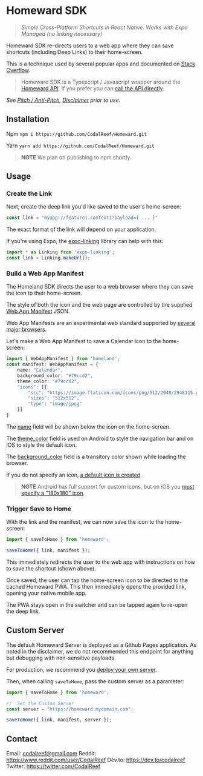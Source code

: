 #  Homeward SDK

> *Simple Cross-Platform Shortcuts in React Native.  Works with Expo Managed (no linking necessary)*

Homeward SDK re-directs users to a web app where they can save shortcuts (including Deep Links) to their home-screen.

This is a technique used by several popular apps and documented on [Stack Overflow](https://stackoverflow.com/questions/28042152/link-to-safari-add-to-home-screen-from-inside-app).

>  Homeward SDK is a Typescript / Javascript wrapper around the [Homeward API](https://github.com/CodalReef/homeward).  If you prefer you can [call the API directly](https://github.com/CodalReef/homeward#api-usage).

*See [Pitch / Anti-Pitch](https://github.com/CodalReef/homeward#pitch--anti-pitch), [Disclaimer](https://github.com/CodalReef/homeward#disclaimer) prior to use.*

##  Installation

Npm
`npm i https://github.com/CodalReef/Homeward.git`

Yarn
`yarn add https://github.com/CodalReef/Homeward.git`

>  **NOTE**
>  We plan on publishing to npm shortly.

##  Usage


###  Create the Link
Next, create the deep link you'd like saved to the user's home-screen:

```typescript
const link = "myapp://feature1.context1?payload={ ... }"
```

The exact format of the link will depend on your application.

If you're using Expo, the [expo-linking](https://docs.expo.dev/guides/linking/) library can help with this:

```typescript
import * as Linking from 'expo-linking';
const link = Linking.makeUrl();
```

###  Build a Web App Manifest

The Homeland SDK directs the user to a web browser where they can save the icon to their home-screen.

The style of both the icon and the web page are controlled by the supplied [Web App Manifest](https://developer.mozilla.org/en-US/docs/Web/Manifest) JSON.

Web App Manifests are an experimental web standard supported by [several major browsers](https://developer.mozilla.org/en-US/docs/Web/Manifest#browser_compatibility).

Let's make a Web App Manifest to save a Calendar icon to the home-screen:

```typescript
import { WebAppManifest } from 'homeland';
const manifest: WebAppManifest = {
    name: "Calendar",
    background_color: "#79ccd2",
    theme_color: "#79ccd2",
    "icons": [{
        "src": "https://image.flaticon.com/icons/png/512/2948/2948115.png",
        "sizes": "512x512",
        "type": "image/jpeg"
    }]
}
```

The [name](https://developer.mozilla.org/en-US/docs/Web/Manifest/name) field will be shown below the icon on the home-screen.

The [theme_color](https://developer.mozilla.org/en-US/docs/Web/Manifest/theme_color) field is used on Android to style the navigation bar and on iOS to style the default icon.

The [background_color](https://developer.mozilla.org/en-US/docs/Web/Manifest/background_color) field is a transitory color shown while loading the browser.


If you do not specify an icon, [a default icon is created](https://github.com/CodalReef/homeward#default-icon).

>  **NOTE** 
> Android has full support for custom icons, but on iOS you [must specify a "180x180" icon](https://github.com/CodalReef/homeward#custom-icon).


###  Trigger Save to Home

With the link and the manifest, we can now save the icon to the home-screen:

```typescript
import { saveToHome } from 'homeward';

saveToHome({ link, manifest });
```

This immediately redirects the user to the web app with instructions on how to save the shortcut (shown above).

Once saved, the user can tap the home-screen icon to be directed to the cached Homeward PWA.  This then immediately opens the provided link, opening your native mobile app.

The PWA stays open in the switcher and can be tapped again to re-open the deep link.


##  Custom Server

The default Homeward Server is deployed as a Github Pages application.  As noted in the disclaimer, we do not recommended this endpoint for anything but debugging with non-sensitive payloads.

For production, we recommend you [deploy your own server](https://github.com/CodalReef/Homeward-Server).

Then, when calling `saveToHome`, pass the custom server as a parameter:

```typescript
import { saveToHome } from 'homeward';

//  Set the Custom Server
const server = "https://homeward.mydomain.com";

saveToHome({ link, manifest, server });
```

##  Contact

Email:  codalreef@gmail.com
Reddit:  https://www.reddit.com/user/CodalReef
Dev.to:  https://dev.to/codalreef
Twitter:  https://twitter.com/CodalReef
